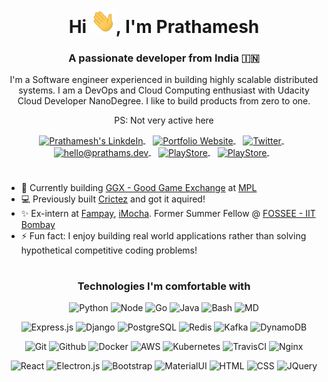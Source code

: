 <h1 align="center">Hi <img src="https://raw.githubusercontent.com/ABSphreak/ABSphreak/master/gifs/Hi.gif" width="40px" />, I'm Prathamesh</h1>
<h3 align="center">A passionate developer from India 🇮🇳</h3>

<p align="center">
I'm a Software engineer experienced in building highly scalable distributed systems.
I am a DevOps and Cloud Computing enthusiast with Udacity Cloud Developer NanoDegree. 
I like to build products from zero to one.
</p>

<p align="center">
PS: Not very active here
</p>
<div align="center">
  
<a href="https://www.linkedin.com/in/pnshiralkar" target="_blank" title="Connect me on LinkedIn">
  <img align="center" alt="Prathamesh's LinkdeIn" src="https://img.shields.io/badge/&#47;pnshiralkar%20-%230077B5.svg?&style=for-the-badge&logo=linkedin&logoColor=white" />
</a>
&nbsp;&nbsp;
<a href="https://prathams.dev" title="Portfolio Website">
  <img align="center" alt="Portfolio Website" src="https://img.shields.io/badge/prathams.dev%20-%23FF9900?logo=realm&style=for-the-badge&logoColor=white" />
</a>
&nbsp;&nbsp;
<a href="https://twitter.com/0xpratham_eth" title="Twitter">
  <img align="center" alt="Twitter" src="https://img.shields.io/badge/Follow%20-%231DA1F2.svg?&style=for-the-badge&logo=Twitter&logoColor=white" />
</a>
&nbsp;&nbsp;
<a href="mailto:hello@prathams.dev" title="Mail me">
  <img align="center" alt="hello@prathams.dev" src="https://img.shields.io/badge/Mail me%20-%23F05033?logo=gmail&style=for-the-badge&logoColor=white" />
</a>
&nbsp;&nbsp;
<a href="https://go.prathams.dev/resume" title="Resume">
  <img align="center" alt="PlayStore" src="https://img.shields.io/badge/Resume%20-%23326ce5.svg?&style=for-the-badge&logo=microsoft-word&logoColor=white" />
</a>
&nbsp;&nbsp;
<a href="https://play.google.com/store/apps/developer?id=Prathamesh+Narendra+Shiralkar" title="GooglePlay Developer Profile">
  <img align="center" alt="PlayStore" src="https://img.shields.io/badge/PlayStore%20-%23000000.svg?&style=for-the-badge&logo=google-play&logoColor=white" />
</a>
&nbsp;&nbsp;

</div>

#

- 🚀 Currently building [GGX - Good Game Exchange](https://ggx.io/) at [MPL](https://mpl.live)
- 💻 Previously built [Crictez](https://crictez.club) and got it aquired!
- ✨ Ex-intern at [Fampay](https://fampay.in/), [iMocha](https://www.imocha.io/). Former Summer Fellow @ [FOSSEE - IIT Bombay](https://fossee.in/)
- ⚡ Fun fact: I enjoy building real world applications rather than solving hypothetical competitive coding problems!

#

<h3 align="center">Technologies I'm comfortable with</h3>

<div align="center">

![Python](https://img.shields.io/badge/python%20-%23FF9900.svg?&style=for-the-badge&logo=python&logoColor=white)
![Node](https://img.shields.io/badge/node.js%20-%2343853D.svg?&style=for-the-badge&logo=node.js&logoColor=white)
![Go](https://img.shields.io/badge/go-%2300ADD8.svg?style=for-the-badge&logo=go&logoColor=white)
![Java](https://img.shields.io/badge/java-%23ED8B00.svg?style=for-the-badge&logo=openjdk&logoColor=white)
![Bash](https://img.shields.io/badge/shell_script%20-%23F05033.svg?&style=for-the-badge&logo=gnu-bash&logoColor=white)
![MD](https://img.shields.io/badge/markdown-%23000000.svg?&style=for-the-badge&logo=markdown&logoColor=white)


![Express.js](https://img.shields.io/badge/express.js%20-%2343853D.svg?&style=for-the-badge)
![Django](https://img.shields.io/badge/django%20-%23092e20.svg?&style=for-the-badge&logo=django&logoColor=white)
![PostgreSQL](https://img.shields.io/badge/postgres-%23316192.svg?&style=for-the-badge&logo=postgresql&logoColor=white)
![Redis](https://img.shields.io/badge/redis-%23DD0031.svg?style=for-the-badge&logo=redis&logoColor=white)
![Kafka](https://img.shields.io/badge/Kafka-000?style=for-the-badge&logo=apachekafka)
![DynamoDB](https://img.shields.io/badge/Amazon%20DynamoDB-4053D6?style=for-the-badge&logo=Amazon%20DynamoDB&logoColor=white)


![Git](https://img.shields.io/badge/git%20-%23F05033.svg?&style=for-the-badge&logo=git&logoColor=white)
![Github](https://img.shields.io/badge/github%20-%23121011.svg?&style=for-the-badge&logo=github&logoColor=white)
![Docker](https://img.shields.io/badge/docker%20-%230db7ed.svg?&style=for-the-badge&logo=docker&logoColor=white)
![AWS](https://img.shields.io/badge/AWS%20-%23FF9900.svg?&style=for-the-badge&logo=amazon-aws&logoColor=white)
![Kubernetes](https://img.shields.io/badge/kubernetes%20-%23326ce5.svg?&style=for-the-badge&logo=kubernetes&logoColor=white)
![TravisCI](https://img.shields.io/badge/travisci%20-%232B2F33.svg?&style=for-the-badge&logo=travis&logoColor=white)
![Nginx](https://img.shields.io/badge/nginx%20-%23009639.svg?&style=for-the-badge&logo=nginx&logoColor=white)


![React](https://img.shields.io/badge/react%20-%2320232a.svg?&style=for-the-badge&logo=react&logoColor=%2361DAFB)
![Electron.js](https://img.shields.io/badge/Electron-191970?style=for-the-badge&logo=Electron&logoColor=white)
![Bootstrap](https://img.shields.io/badge/bootstrap%20-%23563D7C.svg?&style=for-the-badge&logo=bootstrap&logoColor=white)
![MaterialUI](https://img.shields.io/badge/material%20ui%20-%230081CB.svg?&style=for-the-badge&logo=material-ui&logoColor=white)
![HTML](https://img.shields.io/badge/html5%20-%23E34F26.svg?&style=for-the-badge&logo=html5&logoColor=white)
![CSS](https://img.shields.io/badge/css3%20-%231572B6.svg?&style=for-the-badge&logo=css3&logoColor=white)
![JQuery](https://img.shields.io/badge/jquery%20-%230769AD.svg?&style=for-the-badge&logo=jquery&logoColor=white)

</div>

<!---<div align="center">

![Prathamesh's Github Stats](https://github-readme-stats.vercel.app/api?username=pnshiralkar&count_private=true&show_icons=true&include_all_commits=true)
![Top Languages](https://github-readme-stats.vercel.app/api/top-langs/?username=pnshiralkar&hide=TeX&layout=compact)

</div>
--->
